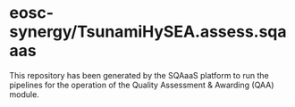# eosc-synergy/TsunamiHySEA.assess.sqaaas
This repository has been generated by the SQAaaS platform to run the pipelines
for the operation of the
Quality Assessment & Awarding (QAA)
module.